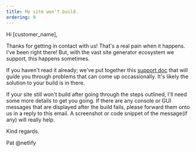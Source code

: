 ```yaml
---
title: My site won't build.
ordering: 9
---
```


Hi [customer_name],

Thanks for getting in contact with us!
That's a real pain when it happens. I've been right there! But, with the vast site generator ecosystem  we support, this happens sometimes. 

If you haven't read it already; we've put together this [support doc](https://www.netlify.com/docs/build-gotchas/) that will guide you through problems that can come up occassionally. It's likely the solution to your build is in there.

If your site still won't build after going through the steps outlined, I'll need some more details to get you going. If there are any console or GUI messages that are displayed after the build fails, please forward them onto us in a reply to this email. A screenshot or code snippet of the message(if any) will really help.

Kind regards.

Pat @netlify
